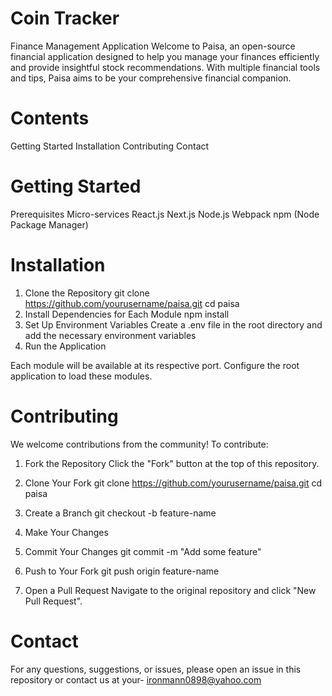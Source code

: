 # Coin Tracker
Finance Management Application
Welcome to Paisa, an open-source financial application designed to help you manage your finances efficiently and provide insightful stock recommendations. With multiple financial tools and tips, Paisa aims to be your comprehensive financial companion.

# Contents
Getting Started
Installation
Contributing
Contact

# Getting Started
Prerequisites
Micro-services
React.js
Next.js
Node.js
Webpack
npm (Node Package Manager)

# Installation
1. Clone the Repository
git clone https://github.com/yourusername/paisa.git
cd paisa
2. Install Dependencies for Each Module
   npm install
3. Set Up Environment Variables
Create a .env file in the root directory and add the necessary environment variables
4. Run the Application

Each module will be available at its respective port. Configure the root application to load these modules.

# Contributing
We welcome contributions from the community! To contribute:
1. Fork the Repository
Click the "Fork" button at the top of this repository.

2. Clone Your Fork
git clone https://github.com/yourusername/paisa.git
cd paisa

3. Create a Branch
git checkout -b feature-name

4. Make Your Changes

5. Commit Your Changes
git commit -m "Add some feature"

6. Push to Your Fork
git push origin feature-name

7. Open a Pull Request
Navigate to the original repository and click "New Pull Request".

# Contact
For any questions, suggestions, or issues, please open an issue in this repository or contact us at your- ironmann0898@yahoo.com
